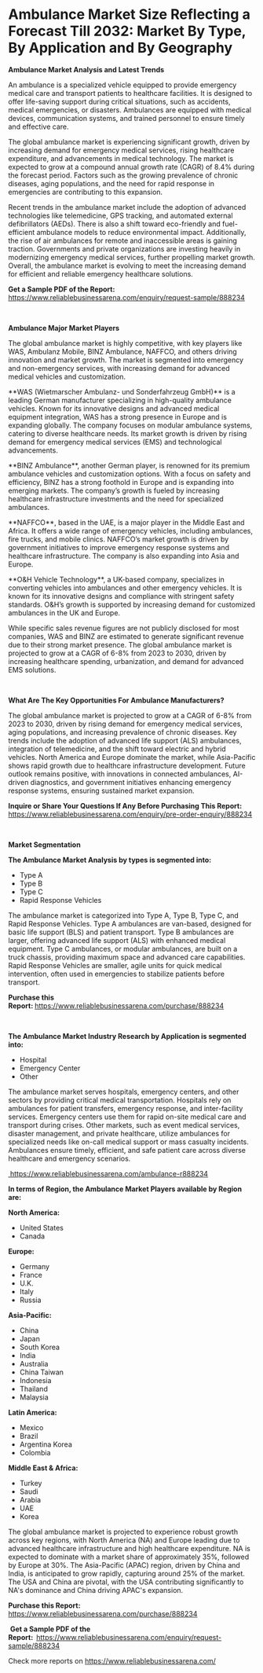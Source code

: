 <p><h1>Ambulance Market Size Reflecting a Forecast Till 2032: Market By Type, By Application and By Geography</h1></p><p><strong>Ambulance Market Analysis and Latest Trends</strong></p>
<p><p>An ambulance is a specialized vehicle equipped to provide emergency medical care and transport patients to healthcare facilities. It is designed to offer life-saving support during critical situations, such as accidents, medical emergencies, or disasters. Ambulances are equipped with medical devices, communication systems, and trained personnel to ensure timely and effective care.</p><p>The global ambulance market is experiencing significant growth, driven by increasing demand for emergency medical services, rising healthcare expenditure, and advancements in medical technology. The market is expected to grow at a compound annual growth rate (CAGR) of 8.4% during the forecast period. Factors such as the growing prevalence of chronic diseases, aging populations, and the need for rapid response in emergencies are contributing to this expansion.</p><p>Recent trends in the ambulance market include the adoption of advanced technologies like telemedicine, GPS tracking, and automated external defibrillators (AEDs). There is also a shift toward eco-friendly and fuel-efficient ambulance models to reduce environmental impact. Additionally, the rise of air ambulances for remote and inaccessible areas is gaining traction. Governments and private organizations are investing heavily in modernizing emergency medical services, further propelling market growth. Overall, the ambulance market is evolving to meet the increasing demand for efficient and reliable emergency healthcare solutions.</p></p>
<p><strong>Get a Sample PDF of the Report:&nbsp;</strong> <a href="https://www.reliablebusinessarena.com/enquiry/request-sample/888234?utm_campaign=1891&utm_medium=2&utm_source=Github&utm_content=ia&utm_term=22012025&utm_id=ambulance">https://www.reliablebusinessarena.com/enquiry/request-sample/888234</a></p>
<p>&nbsp;</p>
<p><strong>Ambulance Major Market Players</strong></p>
<p><p>The global ambulance market is highly competitive, with key players like WAS, Ambulanz Mobile, BINZ Ambulance, NAFFCO, and others driving innovation and market growth. The market is segmented into emergency and non-emergency services, with increasing demand for advanced medical vehicles and customization.</p><p>**WAS (Wietmarscher Ambulanz- und Sonderfahrzeug GmbH)** is a leading German manufacturer specializing in high-quality ambulance vehicles. Known for its innovative designs and advanced medical equipment integration, WAS has a strong presence in Europe and is expanding globally. The company focuses on modular ambulance systems, catering to diverse healthcare needs. Its market growth is driven by rising demand for emergency medical services (EMS) and technological advancements.</p><p>**BINZ Ambulance**, another German player, is renowned for its premium ambulance vehicles and customization options. With a focus on safety and efficiency, BINZ has a strong foothold in Europe and is expanding into emerging markets. The company’s growth is fueled by increasing healthcare infrastructure investments and the need for specialized ambulances.</p><p>**NAFFCO**, based in the UAE, is a major player in the Middle East and Africa. It offers a wide range of emergency vehicles, including ambulances, fire trucks, and mobile clinics. NAFFCO’s market growth is driven by government initiatives to improve emergency response systems and healthcare infrastructure. The company is also expanding into Asia and Europe.</p><p>**O&H Vehicle Technology**, a UK-based company, specializes in converting vehicles into ambulances and other emergency vehicles. It is known for its innovative designs and compliance with stringent safety standards. O&H’s growth is supported by increasing demand for customized ambulances in the UK and Europe.</p><p>While specific sales revenue figures are not publicly disclosed for most companies, WAS and BINZ are estimated to generate significant revenue due to their strong market presence. The global ambulance market is projected to grow at a CAGR of 6-8% from 2023 to 2030, driven by increasing healthcare spending, urbanization, and demand for advanced EMS solutions.</p></p>
<p>&nbsp;</p>
<p><strong>What Are The Key Opportunities For Ambulance Manufacturers?</strong></p>
<p><p>The global ambulance market is projected to grow at a CAGR of 6-8% from 2023 to 2030, driven by rising demand for emergency medical services, aging populations, and increasing prevalence of chronic diseases. Key trends include the adoption of advanced life support (ALS) ambulances, integration of telemedicine, and the shift toward electric and hybrid vehicles. North America and Europe dominate the market, while Asia-Pacific shows rapid growth due to healthcare infrastructure development. Future outlook remains positive, with innovations in connected ambulances, AI-driven diagnostics, and government initiatives enhancing emergency response systems, ensuring sustained market expansion.</p></p>
<p><strong>Inquire or Share Your Questions If Any Before Purchasing This Report:</strong> <a href="https://www.reliablebusinessarena.com/enquiry/pre-order-enquiry/888234?utm_campaign=1891&utm_medium=2&utm_source=Github&utm_content=ia&utm_term=22012025&utm_id=ambulance">https://www.reliablebusinessarena.com/enquiry/pre-order-enquiry/888234</a></p>
<p>&nbsp;</p>
<p><strong>Market Segmentation</strong></p>
<p><strong>The Ambulance Market Analysis by types is segmented into:</strong></p>
<p><ul><li>Type A</li><li>Type B</li><li>Type C</li><li>Rapid Response Vehicles</li></ul></p>
<p><p>The ambulance market is categorized into Type A, Type B, Type C, and Rapid Response Vehicles. Type A ambulances are van-based, designed for basic life support (BLS) and patient transport. Type B ambulances are larger, offering advanced life support (ALS) with enhanced medical equipment. Type C ambulances, or modular ambulances, are built on a truck chassis, providing maximum space and advanced care capabilities. Rapid Response Vehicles are smaller, agile units for quick medical intervention, often used in emergencies to stabilize patients before transport.</p></p>
<p><strong>Purchase this Report:&nbsp;</strong><a href="https://www.reliablebusinessarena.com/purchase/888234?utm_campaign=1891&utm_medium=2&utm_source=Github&utm_content=ia&utm_term=22012025&utm_id=ambulance">https://www.reliablebusinessarena.com/purchase/888234</a></p>
<p>&nbsp;</p>
<p><strong>The Ambulance Market Industry Research by Application is segmented into:</strong></p>
<p><ul><li>Hospital</li><li>Emergency Center</li><li>Other</li></ul></p>
<p><p>The ambulance market serves hospitals, emergency centers, and other sectors by providing critical medical transportation. Hospitals rely on ambulances for patient transfers, emergency response, and inter-facility services. Emergency centers use them for rapid on-site medical care and transport during crises. Other markets, such as event medical services, disaster management, and private healthcare, utilize ambulances for specialized needs like on-call medical support or mass casualty incidents. Ambulances ensure timely, efficient, and safe patient care across diverse healthcare and emergency scenarios.</p></p>
<p><a href="https://www.reliablebusinessarena.com/ambulance-r888234?utm_campaign=1891&utm_medium=2&utm_source=Github&utm_content=ia&utm_term=22012025&utm_id=ambulance">&nbsp;https://www.reliablebusinessarena.com/ambulance-r888234</a></p>
<p><strong>In terms of Region, the Ambulance Market Players available by Region are:</strong></p>
<p>
    <p> <strong> North America: </strong>
        <ul>
            <li>United States</li>
            <li>Canada</li>
        </ul>
        </p> 
    <p> <strong> Europe: </strong>
        <ul>
            <li>Germany</li>
            <li>France</li>
            <li>U.K.</li>
            <li>Italy</li>
            <li>Russia</li>
        </ul>
        </p> 
    <p> <strong> Asia-Pacific: </strong>
        <ul>
            <li>China</li>
            <li>Japan</li>
            <li>South Korea</li>
            <li>India</li>
            <li>Australia</li>
            <li>China Taiwan</li>
            <li>Indonesia</li>
            <li>Thailand</li>
            <li>Malaysia</li>
        </ul>
        </p> 
    <p> <strong> Latin America: </strong>
        <ul>
            <li>Mexico</li>
            <li>Brazil</li>
            <li>Argentina Korea</li>
            <li>Colombia</li>
        </ul>
        </p> 
    <p> <strong> Middle East & Africa: </strong>
        <ul>
            <li>Turkey</li>
            <li>Saudi</li>
            <li>Arabia</li>
            <li>UAE</li>
            <li>Korea</li>
        </ul>
    </p>
    </p>
<p><p>The global ambulance market is projected to experience robust growth across key regions, with North America (NA) and Europe leading due to advanced healthcare infrastructure and high healthcare expenditure. NA is expected to dominate with a market share of approximately 35%, followed by Europe at 30%. The Asia-Pacific (APAC) region, driven by China and India, is anticipated to grow rapidly, capturing around 25% of the market. The USA and China are pivotal, with the USA contributing significantly to NA's dominance and China driving APAC's expansion.</p></p>
<p><strong>Purchase this Report: </strong><a href="https://www.reliablebusinessarena.com/purchase/888234?utm_campaign=1891&utm_medium=2&utm_source=Github&utm_content=ia&utm_term=22012025&utm_id=ambulance">https://www.reliablebusinessarena.com/purchase/888234</a></p>
<p>&nbsp;<strong>Get a Sample PDF of the Report:&nbsp;&nbsp;</strong><a href="https://www.reliablebusinessarena.com/enquiry/request-sample/888234?utm_campaign=1891&utm_medium=2&utm_source=Github&utm_content=ia&utm_term=22012025&utm_id=ambulance">https://www.reliablebusinessarena.com/enquiry/request-sample/888234</a></p>
<p><strong></strong></p>
<p>Check more reports on <a href="https://www.reliablebusinessarena.com/?utm_campaign=1891&utm_medium=2&utm_source=Github&utm_content=ia&utm_term=22012025&utm_id=ambulance">https://www.reliablebusinessarena.com/</a></p>
